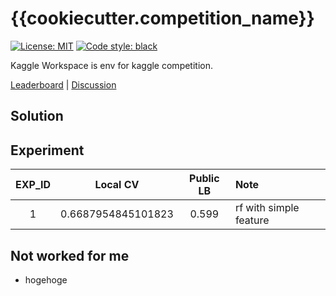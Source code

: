 # {{cookiecutter.competition_name}}

[![License: MIT](https://img.shields.io/badge/License-MIT-yellow.svg)](https://opensource.org/licenses/MIT)
[![Code style: black](https://img.shields.io/badge/code%20style-black-000000.svg)](https://github.com/psf/black)

Kaggle Workspace is env for kaggle competition.

[Leaderboard](https://www.kaggle.com/competitions/{{cookiecutter.competition_url_name}}/leaderboard) | [Discussion](https://www.kaggle.com/competitions/{{cookiecutter.competition_url_name}}/discussion?sort=published)

## Solution

## Experiment

| EXP_ID | Local CV | Public LB | Note |
| :---: | :---: | :---: | :--- |
| 1 | 0.6687954845101823 | 0.599 | rf with simple feature |

## Not worked for me

- hogehoge
